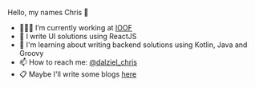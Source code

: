 Hello, my names Chris 👋

- 🧑🏻‍💻 I’m currently working at [IOOF](https://www.linkedin.com/company/ioof/)
- 🌱 I write UI solutions using ReactJS
- 🤔 I'm learning about writing backend solutions using Kotlin, Java and Groovy
- 📫 How to reach me: [@dalziel_chris](https://twitter.com/dalziel_chris)
- 📋 Maybe I'll write some blogs [here](https://christopherdalziel.medium.com/)

<!-- ![Chris's github stats](https://github-readme-stats.vercel.app/api?username=ChristopherDalziel)
